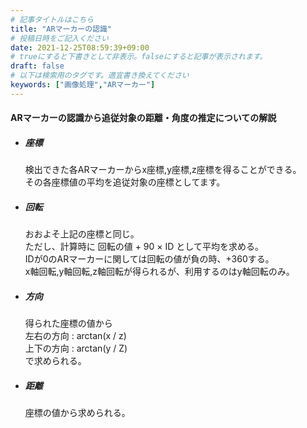 ```yaml
---
# 記事タイトルはこちら
title: "ARマーカーの認識"
# 投稿日時をご記入ください
date: 2021-12-25T08:59:39+09:00
# trueにすると下書きとして非表示。falseにすると記事が表示されます。
draft: false
# 以下は検索用のタグです。適宜書き換えてください
keywords: ["画像処理","ARマーカー"]
---
```

#### ARマーカーの認識から追従対象の距離・角度の推定についての解説
- ##### 座標
    検出できた各ARマーカーからx座標,y座標,z座標を得ることができる。  
    その各座標値の平均を追従対象の座標としてます。
- ##### 回転
    おおよそ上記の座標と同じ。  
    ただし、計算時に 回転の値 + 90 × ID として平均を求める。  
    IDが0のARマーカーに関しては回転の値が負の時、+360する。  
    x軸回転,y軸回転,z軸回転が得られるが、利用するのはy軸回転のみ。
- ##### 方向
    得られた座標の値から  
    左右の方向 : arctan(x / z)  
    上下の方向 : arctan(y / Z)  
    で求められる。
- ##### 距離
    座標の値から求められる。